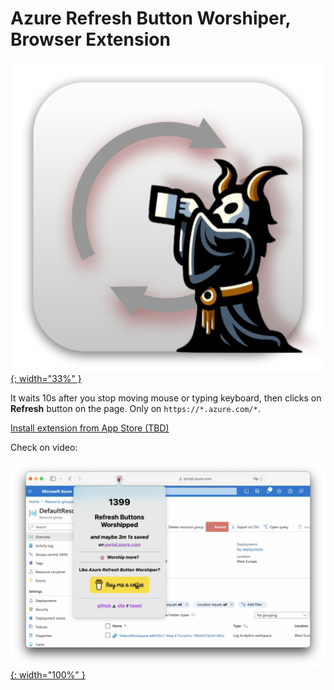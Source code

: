#  Azure Refresh Button Worshiper, Browser Extension

[![Azure Refresh Button Worshiper Icon](azure-refresh-button-worshiper.png){: width="33%" }](https://aleksandr.vin/a-link-to-app-store)

It waits 10s after you stop moving mouse or typing keyboard, then clicks on **Refresh** button on the page.
Only on `https://*.azure.com/*`.

[Install extension from App Store (TBD)](https://aleksandr.vin/a-link-to-app-store)

Check on video:

[![Video stillframe](stillframe.png){: width="100%" }](https://vimeo.com/888433348/f74eb27541?share=copy)
